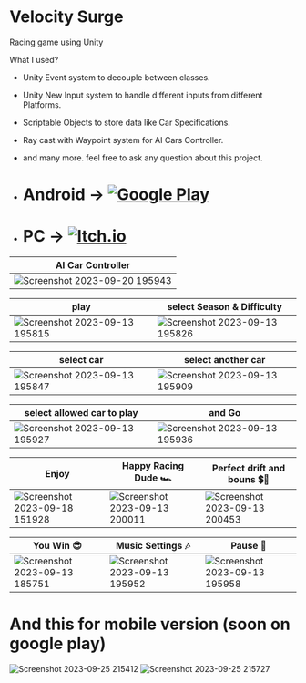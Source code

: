 # Velocity Surge 
Racing game using Unity

 What I used?
 - Unity Event system to decouple between classes.
 - Unity New Input system to handle different inputs from different Platforms.
 - Scriptable Objects to store data like Car Specifications.
 - Ray cast with Waypoint system for AI Cars Controller.
 - and many more. feel free to ask any question about this project.

 - # Android ->  [![Google Play](https://img.shields.io/badge/https://play.google.com-0077B5?style=for-the-badge&logo=https://play.google.com&logoColor=white&labelColor=red&color=green)](https://play.google.com/store/apps/details?id=com.Abdullah.CrazyFast)
 - # PC ->  [![Itch.io](https://img.shields.io/badge/Itch.io-0077B5?style=for-the-badge&logo=Itch.io&logoColor=white&labelColor=red&color=red)](https://abdullah000.itch.io/velocity-surge)
   

|   AI Car Controller                           |                                                                   
| ----------------------------------- | 
|![Screenshot 2023-09-20 195943](https://github.com/Abdullah165/Crazy_Fast/assets/63372032/4c5790aa-953d-470a-b851-3574fee2f64b) | 



| play               | select Season & Difficulty               |
| ---------------------- | ---------------------- |
|![Screenshot 2023-09-13 195815](https://github.com/Abdullah165/Crazy_Fast/assets/63372032/24d5694f-e352-4235-aada-2d58eb8bb3c4) | ![Screenshot 2023-09-13 195826](https://github.com/Abdullah165/Crazy_Fast/assets/63372032/99a2fdb7-aa75-41df-aa8b-0680d4b4d694) |

| select car               | select another car           |
| ---------------------- | ---------------------- |
|![Screenshot 2023-09-13 195847](https://github.com/Abdullah165/Crazy_Fast/assets/63372032/5b4dc4b2-2150-4328-99c8-8304fd21df56) | ![Screenshot 2023-09-13 195909](https://github.com/Abdullah165/Crazy_Fast/assets/63372032/a96f4119-5436-4e6b-8dd9-6106c8f42cca) |

| select allowed car to play               | and Go          |
| ---------------------- | ---------------------- |
|![Screenshot 2023-09-13 195927](https://github.com/Abdullah165/Crazy_Fast/assets/63372032/82bbac8c-69f9-46c6-85a8-628d53e2bb09) |![Screenshot 2023-09-13 195936](https://github.com/Abdullah165/Crazy_Fast/assets/63372032/db2552aa-f309-4bd2-b0ed-4aa3fd563a82) |

| Enjoy        | Happy Racing Dude 🏎️| Perfect drift and bouns 💲💸|
| ---------------------- | ---------------------- | --------------------------|
|![Screenshot 2023-09-18 151928](https://github.com/Abdullah165/Crazy_Fast/assets/63372032/3b32a6b7-d920-4ac4-b69f-3f9e2a1982a8) |![Screenshot 2023-09-13 200011](https://github.com/Abdullah165/Crazy_Fast/assets/63372032/942239f9-94fb-4da4-a927-ec8ae24dfe4c) |![Screenshot 2023-09-13 200453](https://github.com/Abdullah165/Crazy_Fast/assets/63372032/e58a29b7-d044-4db8-97d0-d78ff7aad802)|



| You Win 😎        |  Music Settings 🎶 |Pause 🤨|
| ---------------------- | ---------------------- | --------------------------|
|![Screenshot 2023-09-13 185751](https://github.com/Abdullah165/Crazy_Fast/assets/63372032/fd5edad4-2a80-4802-85ab-1e34ace166a8) |![Screenshot 2023-09-13 195952](https://github.com/Abdullah165/Crazy_Fast/assets/63372032/c0120fc3-8796-4978-b846-e1967ee770e6) |![Screenshot 2023-09-13 195958](https://github.com/Abdullah165/Crazy_Fast/assets/63372032/1c10caa1-08f2-4cf7-9120-3aa91822856c) |






# And this for mobile version (soon on google play)
![Screenshot 2023-09-25 215412](https://github.com/Abdullah165/Crazy_Fast/assets/63372032/4cf3c959-6817-4e09-82b3-ba396a5a500d)
![Screenshot 2023-09-25 215727](https://github.com/Abdullah165/Crazy_Fast/assets/63372032/64f807fa-93c9-4944-a04f-9e828dd9555c)



